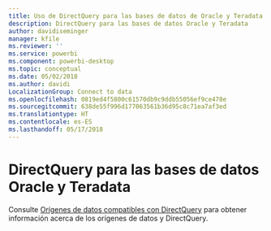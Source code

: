 ```yaml
---
title: Uso de DirectQuery para las bases de datos de Oracle y Teradata en Power BI
description: DirectQuery para las bases de datos Oracle y Teradata
author: davidiseminger
manager: kfile
ms.reviewer: ''
ms.service: powerbi
ms.component: powerbi-desktop
ms.topic: conceptual
ms.date: 05/02/2018
ms.author: davidi
LocalizationGroup: Connect to data
ms.openlocfilehash: 0819ed4f5800c61570db9c9ddb55056ef9ce478e
ms.sourcegitcommit: 638de55f996d177063561b36d95c8c71ea7af3ed
ms.translationtype: HT
ms.contentlocale: es-ES
ms.lasthandoff: 05/17/2018
---
```

# <a name="directquery-for-oracle-and-teradata-databases"></a>DirectQuery para las bases de datos Oracle y Teradata
Consulte [Orígenes de datos compatibles con DirectQuery](desktop-directquery-data-sources.md) para obtener información acerca de los orígenes de datos y DirectQuery.

